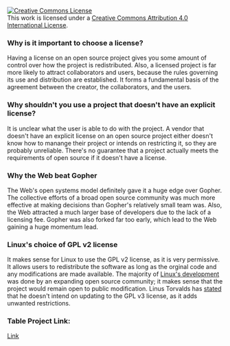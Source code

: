 <a rel="license" href="http://creativecommons.org/licenses/by/4.0/"><img alt="Creative Commons License" style="border-width:0" src="https://i.creativecommons.org/l/by/4.0/88x31.png" /></a><br />This work is licensed under a <a rel="license" href="http://creativecommons.org/licenses/by/4.0/">Creative Commons Attribution 4.0 International License</a>.
### Why is it important to choose a license?
Having a license on an open source project gives you some amount of control over how the project is redistributed. Also, a licensed project is far more likely to attract collaborators and users, because the rules governing its use and distribution are established. It forms a fundamental basis of the agreement between the creator, the collaborators, and the users.
### Why shouldn't you use a project that doesn't have an explicit license?
It is unclear what the user is able to do with the project. A vendor that doesn't have an explicit license on an open source project either doesn't know how to manange their project or intends on restricting it, so they are probably unreliable. There's no guarantee that a project actually meets the requirements of open source if it doesn't have a license.
### Why the Web beat Gopher
The Web's open systems model definitely gave it a huge edge over Gopher. The collective efforts of a broad open source community was much more effective at making decisions than Gopher's relatively small team was. Also, the Web attracted a much larger base of developers due to the lack of a licensing fee. Gopher was also forked far too early, which lead to the Web gaining a huge momentum lead.
### Linux's choice of GPL v2 license
It makes sense for Linux to use the GPL v2 license, as it is very permissive. It allows users to redistribute the software as long as the orginal code and any modifications are made available. The majority of [Linux's development](https://en.wikipedia.org/wiki/History_of_Linux) was done by an expanding open source community; it makes sense that the project would remain open to public modification. Linus Torvalds has [stated](https://en.wikipedia.org/wiki/Linux#Copyright,_trademark,_and_naming) that he doesn't intend on updating to the GPL v3 license, as it adds unwanted restrictions.
### Table Project Link:
[Link](https://github.com/dpakalarry/OSSLab4Proj)
